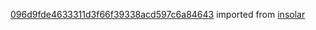 [096d9fde4633311d3f66f39338acd597c6a84643](https://github.com/insolar/insolar/commit/096d9fde4633311d3f66f39338acd597c6a84643) imported from [insolar](https://github.com/insolar/insolar)
